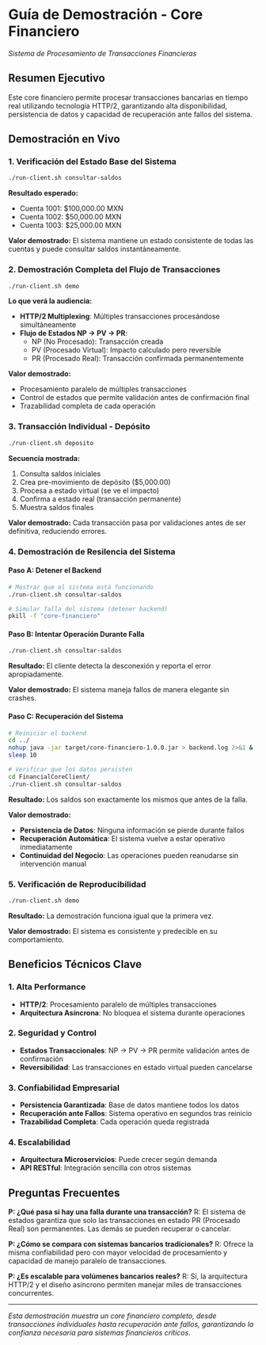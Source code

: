 # Guía de Demostración - Core Financiero
*Sistema de Procesamiento de Transacciones Financieras*

## Resumen Ejecutivo

Este core financiero permite procesar transacciones bancarias en tiempo real utilizando tecnología HTTP/2, garantizando alta disponibilidad, persistencia de datos y capacidad de recuperación ante fallos del sistema.

## Demostración en Vivo

### 1. Verificación del Estado Base del Sistema
```bash
./run-client.sh consultar-saldos
```
**Resultado esperado:** 
- Cuenta 1001: $100,000.00 MXN
- Cuenta 1002: $50,000.00 MXN  
- Cuenta 1003: $25,000.00 MXN

**Valor demostrado:** El sistema mantiene un estado consistente de todas las cuentas y puede consultar saldos instantáneamente.

### 2. Demostración Completa del Flujo de Transacciones
```bash
./run-client.sh demo
```

**Lo que verá la audiencia:**
- **HTTP/2 Multiplexing**: Múltiples transacciones procesándose simultáneamente
- **Flujo de Estados NP → PV → PR**: 
  - NP (No Procesado): Transacción creada
  - PV (Procesado Virtual): Impacto calculado pero reversible
  - PR (Procesado Real): Transacción confirmada permanentemente

**Valor demostrado:** 
- Procesamiento paralelo de múltiples transacciones
- Control de estados que permite validación antes de confirmación final
- Trazabilidad completa de cada operación

### 3. Transacción Individual - Depósito
```bash
./run-client.sh deposito
```
**Secuencia mostrada:**
1. Consulta saldos iniciales
2. Crea pre-movimiento de depósito ($5,000.00)
3. Procesa a estado virtual (se ve el impacto)
4. Confirma a estado real (transacción permanente)
5. Muestra saldos finales

**Valor demostrado:** Cada transacción pasa por validaciones antes de ser definitiva, reduciendo errores.

### 4. Demostración de Resilencia del Sistema

#### Paso A: Detener el Backend
```bash
# Mostrar que el sistema está funcionando
./run-client.sh consultar-saldos

# Simular falla del sistema (detener backend)
pkill -f "core-financiero"
```

#### Paso B: Intentar Operación Durante Falla
```bash
./run-client.sh consultar-saldos
```
**Resultado:** El cliente detecta la desconexión y reporta el error apropiadamente.

**Valor demostrado:** El sistema maneja fallos de manera elegante sin crashes.

#### Paso C: Recuperación del Sistema
```bash
# Reiniciar el backend
cd ../
nohup java -jar target/core-financiero-1.0.0.jar > backend.log 2>&1 &
sleep 10

# Verificar que los datos persisten
cd FinancialCoreClient/
./run-client.sh consultar-saldos
```

**Resultado:** Los saldos son exactamente los mismos que antes de la falla.

**Valor demostrado:** 
- **Persistencia de Datos**: Ninguna información se pierde durante fallos
- **Recuperación Automática**: El sistema vuelve a estar operativo inmediatamente
- **Continuidad del Negocio**: Las operaciones pueden reanudarse sin intervención manual

### 5. Verificación de Reproducibilidad
```bash
./run-client.sh demo
```
**Resultado:** La demostración funciona igual que la primera vez.

**Valor demostrado:** El sistema es consistente y predecible en su comportamiento.

## Beneficios Técnicos Clave

### 1. **Alta Performance**
- **HTTP/2**: Procesamiento paralelo de múltiples transacciones
- **Arquitectura Asíncrona**: No bloquea el sistema durante operaciones

### 2. **Seguridad y Control**
- **Estados Transaccionales**: NP → PV → PR permite validación antes de confirmación
- **Reversibilidad**: Las transacciones en estado virtual pueden cancelarse

### 3. **Confiabilidad Empresarial**
- **Persistencia Garantizada**: Base de datos mantiene todos los datos
- **Recuperación ante Fallos**: Sistema operativo en segundos tras reinicio
- **Trazabilidad Completa**: Cada operación queda registrada

### 4. **Escalabilidad**
- **Arquitectura Microservicios**: Puede crecer según demanda
- **API RESTful**: Integración sencilla con otros sistemas

## Preguntas Frecuentes

**P: ¿Qué pasa si hay una falla durante una transacción?**
R: El sistema de estados garantiza que solo las transacciones en estado PR (Procesado Real) son permanentes. Las demás se pueden recuperar o cancelar.

**P: ¿Cómo se compara con sistemas bancarios tradicionales?**
R: Ofrece la misma confiabilidad pero con mayor velocidad de procesamiento y capacidad de manejo paralelo de transacciones.

**P: ¿Es escalable para volúmenes bancarios reales?**
R: Sí, la arquitectura HTTP/2 y el diseño asíncrono permiten manejar miles de transacciones concurrentes.

---

*Esta demostración muestra un core financiero completo, desde transacciones individuales hasta recuperación ante fallos, garantizando la confianza necesaria para sistemas financieros críticos.*